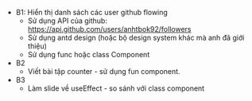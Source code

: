 - B1: Hiển thị danh sách các user github flowing
    - Sử dụng API của github: https://api.github.com/users/anhtbok92/followers
    - Sử dụng antd design (hoặc bộ design system khác mà anh đã giới thiệu)
    - Sử dụng func hoặc class Component
- B2
  - Viết bài tập counter - sử dụng fun component.
- B3
  - Làm slide về useEffect - so sánh với class component